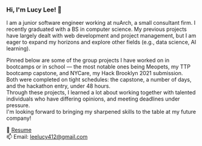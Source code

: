 ### Hi, I'm Lucy Lee! 👋

<!--
**lucylee-412/lucylee-412** is a ✨ _special_ ✨ repository because its `README.md` (this file) appears on your GitHub profile.

Here are some ideas to get you started:

- 🔭 I’m currently working on ...
- 🌱 I’m currently learning ...
- 👯 I’m looking to collaborate on ...
- 🤔 I’m looking for help with ...
- 💬 Ask me about ...
- 📫 How to reach me: ...
- 😄 Pronouns: ...
- ⚡ Fun fact: ...
-->

I am a junior software engineer working at nuArch, a small consultant firm. I recently graduated with a BS in computer science.
My previous projects have largely dealt with web development and project management, but I am eager to expand my horizons and explore other fields (e.g., data science, AI learning).  
  
Pinned below are some of the group projects I have worked on in bootcamps or in school — the most notable ones being Meopets, my TTP bootcamp capstone, and NYCare, my Hack Brooklyn 2021 submission.  
Both were completed on tight schedules: the capstone, a number of days, and the hackathon entry, under 48 hours.  
Through these projects, I learned a lot about working together with talented individuals who have differing opinions, and meeting deadlines under pressure.  
I'm looking forward to bringing my sharpened skills to the table at my future company!

📝 [Resume](https://imgur.com/a/AgrQeFz)  
📫 Email: leelucy412@gmail.com  
